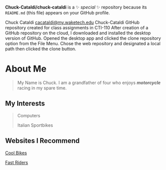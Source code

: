 **Chuck-Cataldi/chuck-cataldi** is a ✨ _special_ ✨ repository because its `README.md` (this file) appears on your GitHub profile.


Chuck Cataldi
cacataldi@my.waketech.edu
Chuck-Cataldi GitHub repository created for class assignments in CTI-110
After creation of a GitHub repository on the cloud, I downloaded and installed the desktop version of GitHub.  Opened the desktop app and clicked the clone repository option from the File Menu. Chose the web repository and designated a local path then clicked the clone button.

# About Me
>My Name is Chuck.  I am a grandfather of four who enjoys **_motorcycle_** racing in my spare time.
## My Interests
>Computers
>
>Italian Sportbikes
## Websites I Recommend
[Cool Bikes](https://www.ducati.com/us/en/home?gad_source=1&gclid=CjwKCAjwx4O4BhAnEiwA42SbVJwMcHL18rYpHLQw6uaNGHb81MSJW7Ul56R_dVrmDqf8OavdTJVwgBoCUJ0QAvD_BwE)
>
[Fast Riders](https://www.motogp.com/en)
 
